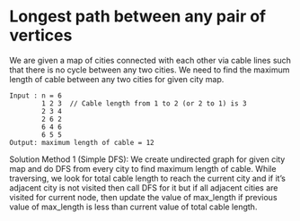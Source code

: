 # Longest path between any pair of vertices

We are given a map of cities connected with each other via cable lines such that there is no cycle between any two cities. We need to find the maximum length of cable between any two cities for given city map. 
```
Input : n = 6  
        1 2 3  // Cable length from 1 to 2 (or 2 to 1) is 3
        2 3 4
        2 6 2
        6 4 6
        6 5 5
Output: maximum length of cable = 12

```

Solution Method 1 (Simple DFS): We create undirected graph for given city map and do DFS from every city to find maximum length of cable. While traversing, we look for total cable length to reach the current city and if it’s adjacent city is not visited then call DFS for it but if all adjacent cities are visited for current node, then update the value of max_length if previous value of max_length is less than current value of total cable length. 

